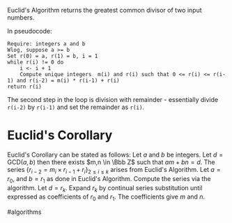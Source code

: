 Euclid's Algorithm returns the greatest common divisor of two input numbers. 

In pseudocode:
``` Pseudocode
Require: integers a and b
Wlog, suppose a >= b
Set r(0) = a, r(1) = b, i = 1
while r(i) != 0 do
	i <- i + 1
	Compute unique integers  m(i) and r(i) such that 0 <= r(i) <= r(i-1) and r(i-2) = m(i) * r(i-1) + r(i)
return r(i)
```
The second step in the loop is division with remainder - essentially divide `r(i-2)` by `r(i-1)` and set the remainder as `r(i)`.
# Euclid's Corollary
Euclid's Corollary can be stated as follows: Let $a$ and $b$ be integers. Let $d = \text{GCD}(a,b)$ then there exists $m,n \in \Bbb Z$ such that $am + bn = d$.
The series $\{r_{i-2} = m_i \times r_{i-1} + r_i\}_{2 \le i \le k}$ arises from Euclid's Algorithm. 
Let $a=r_0$, and $b = r_1$ as done in Euclid's Algorithm. Compute the series via the algorithm. Let $d= r_k$. Expand $r_k$ by continual series substitution until expressed as coefficients of $r_0$ and $r_1$. The coefficients give $m$ and $n$.

#algorithms